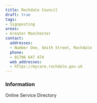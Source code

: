 ```yaml
---
title: Rochdale Council
draft: true
tags:
- Signposting
areas:
- Greater Manchester
contact:
  addresses:
  - Number One, Smith Street, Rochdale
  phone:
  - 01706 647 474
  web_addresses:
  - https://mycare.rochdale.gov.uk
---
```


### Information
Online Service Directory

